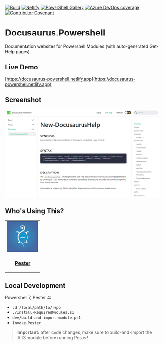 [![Build](https://github.com/alt3/Docusaurus.Powershell/actions/workflows/main.yml/badge.svg)](https://github.com/alt3/Docusaurus.Powershell/actions/workflows/main.yml)
[![Netlify](https://img.shields.io/netlify/0f0b21b3-3caf-40a6-aaf8-4bc926523a0f?label=Netlify&style=flat-square)](https://app.netlify.app/sites/docusaurus-powershell/deploys/5da9a382df61220008fb04c0)
[![PowerShell Gallery](https://img.shields.io/powershellgallery/dt/Alt3.Docusaurus.Powershell?style=flat-square)](https://www.powershellgallery.com/packages/Alt3.Docusaurus.Powershell)
[![Azure DevOps coverage](https://img.shields.io/azure-devops/coverage/alt3bv/Docusaurus.Powershell/3?style=flat-square)](https://dev.azure.com/alt3bv/Docusaurus.Powershell/_build)
[![Contributor Covenant](https://img.shields.io/badge/Contributor%20Covenant-v2.0%20adopted-ff69b4.svg?style=flat-square)](https://www.contributor-covenant.org/version/2/0/code_of_conduct)

# Docusaurus.Powershell

Documentation websites for Powershell Modules (with auto-generated Get-Help pages).

## Live Demo

[https://docusaurus-powershell.netlify.app](https://docusaurus-powershell.netlify.app)

## Screenshot

![Screenshot](website/static/img/screenshot.png "Screenshot")

## Who's Using This?

<!-- prettier-ignore-start -->
<!-- markdownlint-disable -->
<table>
  <tr>
    <td align="center"><a href="https://pester.dev/"><img src="https://raw.githubusercontent.com/pester/Pester/master/images/logo.png" width="100px;" alt=""/><br /><h3>Pester</h3></td>
  </tr>
</table>

## Local Development

Powershell 7, Pester 4:

- `cd /local/path/to/repo`
- `./Install-RequiredModules.s1`
- `dev/build-and-import-module.ps1`
- `Invoke-Pester`

> **Important:** after code changes, make sure to build-and-import the Alt3 module before running Pester!
